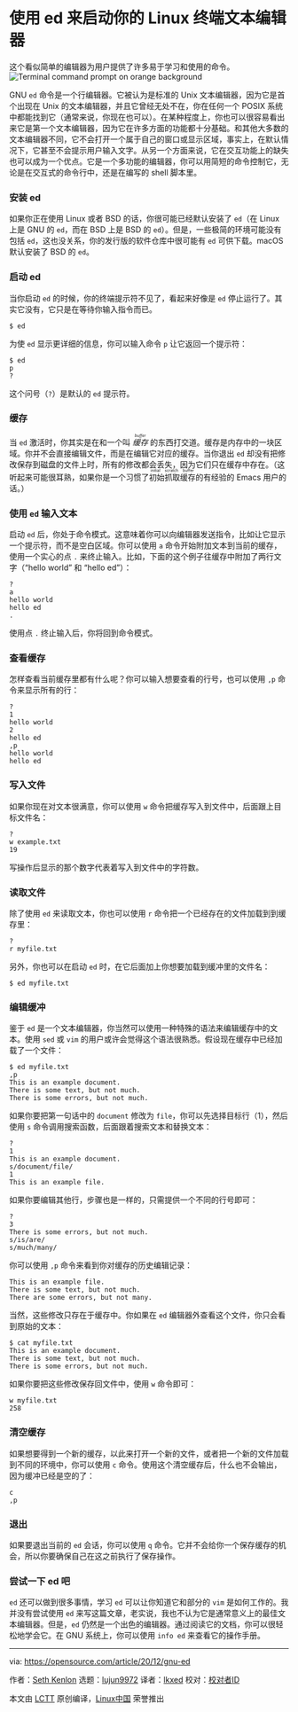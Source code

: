 [#]: collector: (lujun9972)
[#]: translator: (lkxed)
[#]: reviewer: ( )
[#]: publisher: ( )
[#]: url: ( )
[#]: subject: (Power up your Linux terminal text editor with ed)
[#]: via: (https://opensource.com/article/20/12/gnu-ed)
[#]: author: (Seth Kenlon https://opensource.com/users/seth)

使用 ed 来启动你的 Linux 终端文本编辑器
======
这个看似简单的编辑器为用户提供了许多易于学习和使用的命令。
![Terminal command prompt on orange background][1]

GNU `ed` 命令是一个行编辑器。它被认为是标准的 Unix 文本编辑器，因为它是首个出现在 Unix 的文本编辑器，并且它曾经无处不在，你在任何一个 POSIX 系统中都能找到它（通常来说，你现在也可以）。在某种程度上，你也可以很容易看出来它是第一个文本编辑器，因为它在许多方面的功能都十分基础。和其他大多数的文本编辑器不同，它不会打开一个属于自己的窗口或显示区域，事实上，在默认情况下，它甚至不会提示用户输入文字。从另一个方面来说，它在交互功能上的缺失也可以成为一个优点。它是一个多功能的编辑器，你可以用简短的命令控制它，无论是在交互式的命令行中，还是在编写的 shell 脚本里。

### 安装 ed

如果你正在使用 Linux 或者 BSD 的话，你很可能已经默认安装了 `ed`（在 Linux 上是 GNU 的 `ed`，而在 BSD 上是 BSD 的 `ed`）。但是，一些极简的环境可能没有包括 `ed`，这也没关系，你的发行版的软件仓库中很可能有 `ed` 可供下载。macOS 默认安装了 BSD 的 `ed`。

### 启动 ed

当你启动 `ed` 的时候，你的终端提示符不见了，看起来好像是 `ed` 停止运行了。其实它没有，它只是在等待你输入指令而已。


```
$ ed
```

为使 `ed` 显示更详细的信息，你可以输入命令 `p` 让它返回一个提示符：


```
$ ed
p
?
```

这个问号（`?`）是默认的 `ed` 提示符。

### 缓存

当 `ed` 激活时，你其实是在和一个叫 _<ruby>缓存<rt>buffer</rt></ruby>_ 的东西打交道。缓存是内存中的一块区域。你并不会直接编辑文件，而是在编辑它对应的缓存。当你退出 `ed` 却没有把修改保存到磁盘的文件上时，所有的修改都会丢失，因为它们只在缓存中存在。（这听起来可能很耳熟，如果你是一个习惯了<ruby>初始抓取缓存<rt>initial scratch buffer</rt></ruby>的有经验的 Emacs 用户的话。）

### 使用 `ed` 输入文本

启动 `ed` 后，你处于命令模式。这意味着你可以向编辑器发送指令，比如让它显示一个提示符，而不是空白区域。你可以使用 `a` 命令开始附加文本到当前的缓存，使用一个实心的点 `.` 来终止输入。比如，下面的这个例子往缓存中附加了两行文字（“hello world” 和 “hello ed”）：


```
?
a
hello world
hello ed
.
```

使用点 `.` 终止输入后，你将回到命令模式。

### 查看缓存

怎样查看当前缓存里都有什么呢？你可以输入想要查看的行号，也可以使用 `,p` 命令来显示所有的行：


```
?
1
hello world
2
hello ed
,p
hello world
hello ed
```

### 写入文件

如果你现在对文本很满意，你可以使用 `w` 命令把缓存写入到文件中，后面跟上目标文件名：


```
?
w example.txt
19
```

写操作后显示的那个数字代表着写入到文件中的字符数。

### 读取文件

除了使用 `ed` 来读取文本，你也可以使用 `r` 命令把一个已经存在的文件加载到到缓存里：


```
?
r myfile.txt
```

另外，你也可以在启动 `ed` 时，在它后面加上你想要加载到缓冲里的文件名：


```
$ ed myfile.txt
```

### 编辑缓冲

鉴于 `ed` 是一个文本编辑器，你当然可以使用一种特殊的语法来编辑缓存中的文本。使用 `sed` 或 `vim` 的用户或许会觉得这个语法很熟悉。假设现在缓存中已经加载了一个文件：


```
$ ed myfile.txt
,p
This is an example document.
There is some text, but not much.
There is some errors, but not much.
```

如果你要把第一句话中的 `document` 修改为 `file`，你可以先选择目标行（1），然后使用 `s` 命令调用搜索函数，后面跟着搜索文本和替换文本：


```
?
1
This is an example document.
s/document/file/
1
This is an example file.
```

如果你要编辑其他行，步骤也是一样的，只需提供一个不同的行号即可：


```
?
3
There is some errors, but not much.
s/is/are/
s/much/many/
```

你可以使用 `,p` 命令来看到你对缓存的历史编辑记录：


```
This is an example file.
There is some text, but not much.
There are some errors, but not many.
```

当然，这些修改只存在于缓存中。你如果在 `ed` 编辑器外查看这个文件，你只会看到原始的文本：


```
$ cat myfile.txt
This is an example document.
There is some text, but not much.
There is some errors, but not much.
```

如果你要把这些修改保存回文件中，使用 `w` 命令即可：


```
w myfile.txt
258
```

### 清空缓存

如果想要得到一个新的缓存，以此来打开一个新的文件，或者把一个新的文件加载到不同的环境中，你可以使用 `c` 命令。使用这个清空缓存后，什么也不会输出，因为缓冲已经是空的了：


```
c
,p
```

### 退出

如果要退出当前的 `ed` 会话，你可以使用 `q` 命令。它并不会给你一个保存缓存的机会，所以你要确保自己在这之前执行了保存操作。

### 尝试一下 ed 吧

`ed` 还可以做到很多事情，学习 `ed` 可以让你知道它和部分的 `vim` 是如何工作的。我并没有尝试使用 `ed` 来写这篇文章，老实说，我也不认为它是通常意义上的最佳文本编辑器。但是，`ed` 仍然是一个出色的编辑器。通过阅读它的文档，你可以很轻松地学会它。在 GNU 系统上，你可以使用 `info ed` 来查看它的操作手册。

--------------------------------------------------------------------------------

via: https://opensource.com/article/20/12/gnu-ed

作者：[Seth Kenlon][a]
选题：[lujun9972][b]
译者：[lkxed](https://github.com/lkxed)
校对：[校对者ID](https://github.com/校对者ID)

本文由 [LCTT](https://github.com/LCTT/TranslateProject) 原创编译，[Linux中国](https://linux.cn/) 荣誉推出

[a]: https://opensource.com/users/seth
[b]: https://github.com/lujun9972
[1]: https://opensource.com/sites/default/files/styles/image-full-size/public/lead-images/terminal_command_linux_desktop_code.jpg?itok=p5sQ6ODE (Terminal command prompt on orange background)
